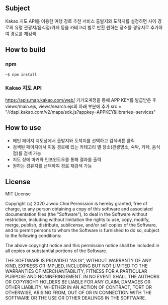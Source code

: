 ## Subject
Kakao 지도 API를 이용한 여행 경로 추천 서비스
출발지와 도착지를 설정하면 사이 경로의 유명 관광지/음식점/카페 등을 카테고리 별로 반환
원하는 장소를 경유지로 추가하여 경로를 재검색

## How to build
### npm

    ~$ npm install

### Kakao 지도 API
<https://apis.map.kakao.com/web/>
카카오계정을 통해 APP KEY를 발급받은 후 views/main.ejs, views/search.ejs의 아래 부분에 추가
src = "//dapi.kakao.com/v2/maps/sdk.js?appkey=APPKEY&libraries=services"

## How to use
- 메인 페이지 지도상에서 출발지와 도착지를 선택하고 검색버튼 클릭
- 검색된 페이지에서 이동 경로에 있는 카테고리 별 장소(관광명소, 숙박, 카페, 음식점)를 검색 가능
- 지도 상에 마커와 인포윈도우를 통해 결과를 출력
- 원하는 경유지를 선택하여 경로 재검색 가능
 
## License
MIT License

Copyright (c) 2020 Jiwoo Choi
Permission is hereby granted, free of charge, to any person
obtaining a copy of this software and associated documentation
files (the "Software"), to deal in the Software without
restriction, including without limitation the rights to use,
copy, modify, merge, publish, distribute, sublicense, and/or sell
copies of the Software, and to permit persons to whom the
Software is furnished to do so, subject to the following conditions:

The above copyright notice and this permission notice shall be
included in all copies or substantial portions of the Software.

THE SOFTWARE IS PROVIDED "AS IS", WITHOUT WARRANTY OF ANY KIND,
EXPRESS OR IMPLIED, INCLUDING BUT NOT LIMITED TO THE WARRANTIES
OF MERCHANTABILITY, FITNESS FOR A PARTICULAR PURPOSE AND
NONINFRINGEMENT. IN NO EVENT SHALL THE AUTHORS OR COPYRIGHT
HOLDERS BE LIABLE FOR ANY CLAIM, DAMAGES OR OTHER LIABILITY,
WHETHER IN AN ACTION OF CONTRACT, TORT OR OTHERWISE, ARISING
FROM, OUT OF OR IN CONNECTION WITH THE SOFTWARE OR THE USE OR
OTHER DEALINGS IN THE SOFTWARE.